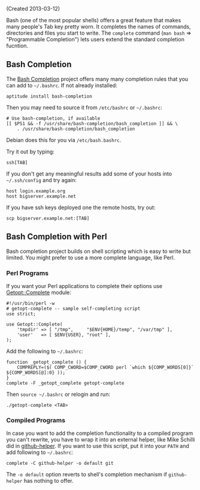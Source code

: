 (Created 2013-03-12)

Bash (one of the most popular shells) offers a great feature that makes many people's Tab key pretty worn. It completes the names of commands, directories and files you start to write. The `complete` command (`man bash` => "Programmable Completion") lets users extend the standard completion fucntion.

## Bash Completion

The [Bash Completion](http://bash-completion.alioth.debian.org/) project offers many many completion rules that you can add to `~/.bashrc`. If not already installed:

    aptitude install bash-completion

Then you may need to source it from `/etc/bashrc` or `~/.bashrc`:

    # Use bash-completion, if available
    [[ $PS1 && -f /usr/share/bash-completion/bash_completion ]] && \
        . /usr/share/bash-completion/bash_completion

Debian does this for you via `/etc/bash.bashrc`. 

Try it out by typing:

    ssh[TAB]
    
If you don't get any meaningful results add some of your hosts into `~/.ssh/config` and try again:

    host login.example.org
    host bigserver.example.net
    
If you have ssh keys deployed one the remote hosts, try out:

    scp bigserver.example.net:[TAB]

## Bash Completion with Perl

Bash completion project builds on shell scripting which is easy to write but limited. You might prefer to use a more complete language, like Perl. 

### Perl Programs

If you want your Perl applications to complete their options use [Getopt::Complete](https://metacpan.org/module/Getopt::Complete) module:

    #!/usr/bin/perl -w
    # getopt-complete -- sample self-completing script
    use strict;

    use Getopt::Complete(
        'tmpdir' => [ "/tmp",     "$ENV{HOME}/temp", "/var/tmp" ],
        'user'   => [ $ENV{USER}, "root" ],
    );

Add the following to `~/.bashrc`:

    function _getopt_complete () {
        COMPREPLY=($( COMP_CWORD=$COMP_CWORD perl `which ${COMP_WORDS[0]}` ${COMP_WORDS[@]:0} ));
    }
    complete -F _getopt_complete getopt-complete

Then `source ~/.bashrc` or relogin and run:

    ./getopt-complete <TAB>


### Compiled Programs

In case you want to add the completion functionality to a compiled program you can't rewrite, you have to wrap it into an external helper, like Mike Schilli did in [github-helper](https://github.com/jreisinger/varia/blob/master/github-helper). If you want to use this script, put it into your `PATH` and add following to `~/.bashrc`:

    complete -C github-helper -o default git
    
The `-o default` option reverts to shell's completion mechanism if `github-helper` has nothing to offer.
